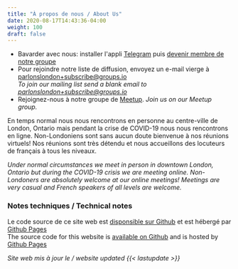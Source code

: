 ```yaml
---
title: "À propos de nous / About Us"
date: 2020-08-17T14:43:36-04:00
weight: 100
draft: false
---
```


* Bavarder avec nous: installer l'appli [Telegram](https://telegram.org/) puis [devenir membre de notre groupe](https://t.me/joinchat/QooAm1jMhWk7uXSdIFew8g)
* Pour rejoindre notre liste de diffusion, envoyez un e-mail vierge à [parlonslondon+subscribe@groups.io](mailto:parlonslondon+subscribe@groups.io)  
_To join our mailing list send a blank email to [parlonslondon+subscribe@groups.io](mailto:parlonslondon+subscribe@groups.io)_
* Rejoignez-nous à notre groupe de [Meetup](https://www.meetup.com/French-Conversation-in-London/). _Join us on our Meetup group._

<!--more-->

En temps normal nous nous rencontrons en personne au centre-ville de London, Ontario mais pendant la crise de COVID-19 nous nous rencontrons en ligne. Non-Londoniens sont sans aucun doute bienvenue à nos réunions virtuels! Nos réunions sont très détendu et nous accueillons des locuteurs de français à tous les niveaux.

_Under normal circumstances we meet in person in downtown London, Ontario but during the COVID-19 crisis we are meeting online. Non-Londoners are absolutely welcome at our online meetings! Meetings are very casual and French speakers of all levels are welcome._

### Notes techniques / Technical notes

Le code source de ce site web est [disponsible sur Github](https://github.com/parlonslondon/website) et est hébergé par [Github Pages](https://pages.github.com/)  
The source code for this website is [available on Github](https://github.com/parlonslondon/website) and is hosted by [Github Pages](https://pages.github.com/)  

_Site web mis à jour le / website updated {{< lastupdate >}}_
